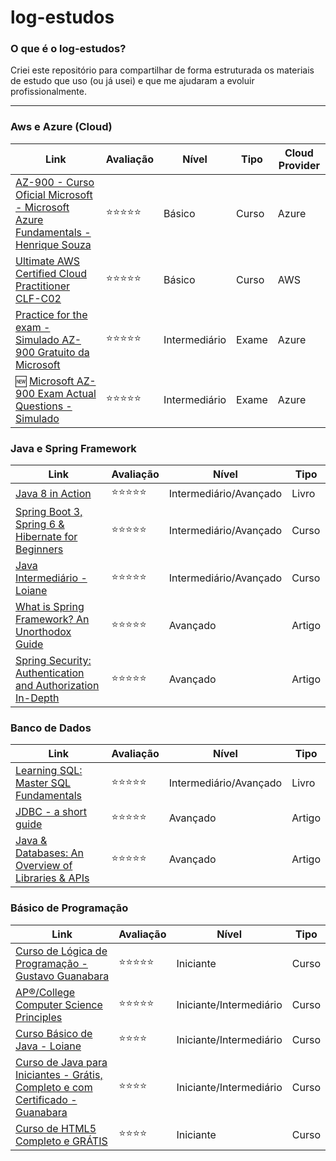 # log-estudos

### O que é o log-estudos?

Criei este repositório para compartilhar de forma estruturada os materiais de estudo que uso (ou já usei) e que me ajudaram a evoluir profissionalmente.

---

### Aws e Azure (Cloud)

| Link | Avaliação | Nível | Tipo | Cloud Provider |
|------|------|-----------|--|----------------|
| [AZ-900 - Curso Oficial Microsoft - Microsoft Azure Fundamentals - Henrique Souza](https://youtube.com/playlist?list=PL_yq9hmeKAk_rUvgo0KECZYI1bKzcyncC&si=NN6Td9H-Db3IIi-H)     |  :star::star::star::star::star:    |    Básico      | Curso | Azure |
| [Ultimate AWS Certified Cloud Practitioner CLF-C02](https://www.udemy.com/course/aws-certified-cloud-practitioner-new/?couponCode=24T4MT90924B) | :star::star::star::star::star: | Básico | Curso | AWS |
| [Practice for the exam - Simulado AZ-900 Gratuito da Microsoft](https://learn.microsoft.com/en-us/credentials/certifications/azure-fundamentals//?practice-assessment-type=certification#certification-practice-for-the-exam) | :star::star::star::star::star: | Intermediário | Exame | Azure |
| :new: [Microsoft AZ-900 Exam Actual Questions - Simulado](https://www.examtopics.com/exams/microsoft/az-900/view/) | :star::star::star::star::star: | Intermediário | Exame | Azure |

### Java e Spring Framework

| Link | Avaliação | Nível | Tipo |
|------|------|-----------|------|
| [Java 8 in Action](https://www.amazon.com/Java-Action-Lambdas-functional-style-programming/dp/1617291994)     |  :star::star::star::star::star:    |   Intermediário/Avançado        |   Livro   |
|  [Spring Boot 3, Spring 6 & Hibernate for Beginners](https://www.udemy.com/course/spring-hibernate-tutorial/?couponCode=24T4MT90924B)    |   :star::star::star::star::star:    |   Intermediário/Avançado        |  Curso    |
| [Java Intermediário - Loiane](https://loiane.training/curso/java-intermediario)     |  :star::star::star::star::star:    |    Intermediário/Avançado       |   Curso   |
| [What is Spring Framework? An Unorthodox Guide](https://www.marcobehler.com/guides/spring-framework)     |  :star::star::star::star::star:    |     Avançado      |  Artigo    |
| [Spring Security: Authentication and Authorization In-Depth](https://www.marcobehler.com/guides/spring-security)     |  :star::star::star::star::star:    |    Avançado       |  Artigo    |

### Banco de Dados

| Link | Avaliação | Nível | Tipo |
|------|------|-----------|--|
| [Learning SQL: Master SQL Fundamentals](https://www.amazon.com.br/Learning-SQL-Alan-Beaulieu/dp/0596520832)     |  :star::star::star::star::star:    |    Intermediário/Avançado       | Livro |
|  [JDBC - a short guide](https://www.marcobehler.com/guides/jdbc)    |   :star::star::star::star::star:   |    Avançado       | Artigo |
|   [Java & Databases: An Overview of Libraries & APIs](https://www.marcobehler.com/guides/java-databases)   |  :star::star::star::star::star:    |   Avançado        | Artigo  |

### Básico de Programação

| Link | Avaliação | Nível | Tipo |
|------|------|-----------|--------|
| [Curso de Lógica de Programação - Gustavo Guanabara](https://youtube.com/playlist?list=PLHz_AreHm4dmSj0MHol_aoNYCSGFqvfXV&si=cmG98yjSP270oCpS)      |  :star::star::star::star::star:    |  Iniciante       | Curso |
| [AP®︎/College Computer Science Principles](https://www.khanacademy.org/computing/ap-computer-science-principles)     |  :star::star::star::star::star:    |     Iniciante/Intermediário      | Curso | 
|  [Curso Básico de Java - Loiane](https://loiane.training/curso/java-basico)    |  :star::star::star::star:    |     Iniciante/Intermediário      | Curso |
|   [Curso de Java para Iniciantes - Grátis, Completo e com Certificado - Guanabara](https://youtube.com/playlist?list=PLHz_AreHm4dkI2ZdjTwZA4mPMxWTfNSpR&si=ot_KZhEDKltyCEZe)   | :star::star::star::star:     |    Iniciante/Intermediário       | Curso
|    [Curso de HTML5 Completo e GRÁTIS](https://youtube.com/playlist?list=PLHz_AreHm4dlAnJ_jJtV29RFxnPHDuk9o&si=-xh50hZNNkcOJ-XM)  |   :star::star::star::star:   |     Iniciante      | Curso |







